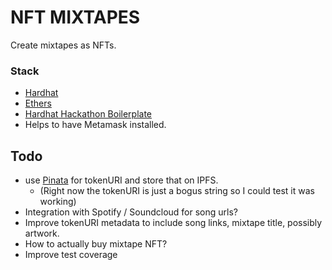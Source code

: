 # NFT MIXTAPES
Create mixtapes as NFTs.

### Stack
- [Hardhat](https://hardhat.org/)
- [Ethers](https://docs.ethers.io/v5/)
- [Hardhat Hackathon Boilerplate](https://github.com/nomiclabs/hardhat-hackathon-boilerplate)
- Helps to have Metamask installed.

## Todo
- use [Pinata](https://pinata.cloud/) for tokenURI and store that on IPFS.
    - (Right now the tokenURI is just a bogus string so I could test it was working)
- Integration with Spotify / Soundcloud for song urls?
- Improve tokenURI metadata to include song links, mixtape title, possibly artwork.
- How to actually buy mixtape NFT?
- Improve test coverage